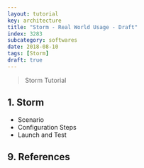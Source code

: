 ```yaml
---
layout: tutorial
key: architecture
title: "Storm - Real World Usage - Draft"
index: 3283
subcategory: softwares
date: 2018-08-10
tags: [Storm]
draft: true
---
```


> Storm Tutorial

## 1. Storm
* Scenario
* Configuration Steps
* Launch and Test


## 9. References
